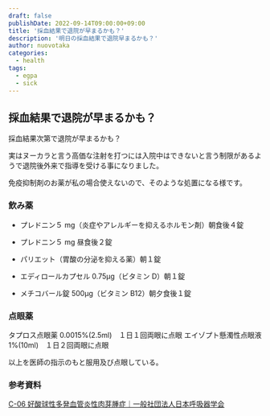 ```yaml
---
draft: false
publishDate: 2022-09-14T09:00:00+09:00
title: '採血結果で退院が早まるかも？'
description: '明日の採血結果で退院早まるかも？'
author: nuovotaka
categories:
  - health
tags:
  - egpa
  - sick
---
```


## 採血結果で退院が早まるかも？

採血結果次第で退院が早まるかも？

実はヌーカラと言う高価な注射を打つには入院中はできないと言う制限があるようで退院後外来で指導を受ける事になりました。

免疫抑制剤のお薬が私の場合使えないので、そのような処置になる様です。

### 飲み薬

- プレドニン５ mg（炎症やアレルギーを抑えるホルモン剤）朝食後４錠
- プレドニン５ mg 昼食後２錠

- パリエット（胃酸の分泌を抑える薬）朝１錠
- エディロールカプセル 0.75μg（ビタミン D）朝１錠
- メチコバール錠 500μg（ビタミン B12）朝夕食後１錠

### 点眼薬

タプロス点眼薬 0.0015%(2.5ml)　１日１回両眼に点眼
エイゾプト懸濁性点眼液 1%(10ml)　１日２回両眼に点眼

以上を医師の指示のもと服用及び点眼している。

### 参考資料

[C-06 好酸球性多発血管炎性肉芽腫症｜一般社団法人日本呼吸器学会](https://www.jrs.or.jp/citizen/disease/c/c-06.html)
